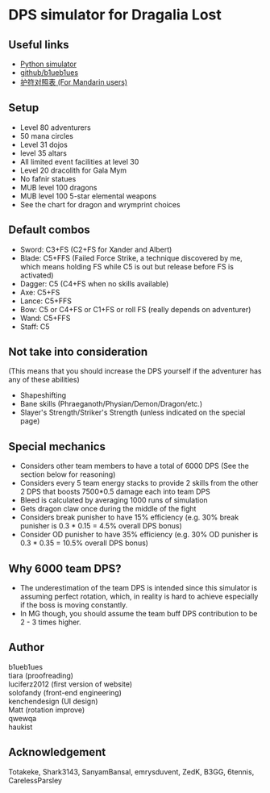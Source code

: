 
# DPS simulator for Dragalia Lost

## Useful links
- [Python simulator](https://github.com/b1ueb1ues/dl)
- [github/b1ueb1ues](https://github.com/b1ueb1ues/dl/tree/master/framedata/skills)
- [护符对照表 (For Mandarin users)](https://github.com/b1ueb1ues/b1ueb1ues.github.io/blob/master/dl-sim/amulet.csv)

## Setup
- Level 80 adventurers
- 50 mana circles
- Level 31 dojos
- level 35 altars
- All limited event facilities at level 30
- Level 20 dracolith for Gala Mym
- No fafnir statues
- MUB level 100 dragons
- MUB level 100 5-star elemental weapons
- See the chart for dragon and wrymprint choices

## Default combos
- Sword: C3+FS (C2+FS for Xander and Albert)
- Blade: C5+FFS (Failed Force Strike, a technique discovered by me, which means holding FS while C5 is out but release before FS is activated)
- Dagger: C5 (C4+FS when no skills available)
- Axe: C5+FS
- Lance: C5+FFS
- Bow: C5 or C4+FS or C1+FS or roll FS (really depends on adventurer)
- Wand: C5+FFS
- Staff: C5

## Not take into consideration
(This means that you should increase the DPS yourself if the adventurer has any of these abilities)
- Shapeshifting
- Bane skills (Phraeganoth/Physian/Demon/Dragon/etc.)
- Slayer's Strength/Striker's Strength (unless indicated on the special page)

## Special mechanics
- Considers other team members to have a total of 6000 DPS (See the section below for reasoning)
- Considers every 5 team energy stacks to provide 2 skills from the other 2 DPS that boosts 7500*0.5 damage each into team DPS
- Bleed is calculated by averaging 1000 runs of simulation
- Gets dragon claw once during the middle of the fight
- Considers break punisher to have 15% efficiency (e.g. 30% break punisher is 0.3 * 0.15 = 4.5% overall DPS bonus)
- Consider OD punisher to have 35% efficiency (e.g. 30% OD punisher is 0.3 * 0.35 = 10.5% overall DPS bonus)

## Why 6000 team DPS?
- The underestimation of the team DPS is intended since this simulator is assuming perfect rotation, which, in reality is hard to achieve especially if the boss is moving constantly.
- In MG though, you should assume the team buff DPS contribution to be 2 - 3 times higher.

## Author
b1ueb1ues  
tiara (proofreading)  
luciferz2012 (first version of website)  
solofandy (front-end engineering)  
kenchendesign (UI design)  
Matt (rotation improve)  
qwewqa  
haukist  

## Acknowledgement
Totakeke, Shark3143, SanyamBansal, emrysduvent, ZedK, B3GG, 6tennis, CarelessParsley
